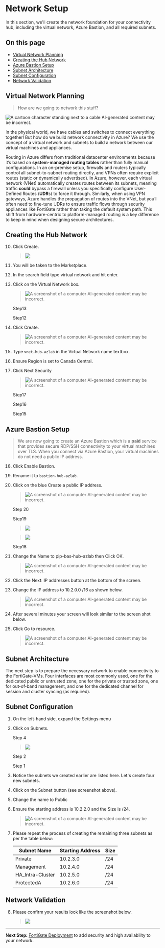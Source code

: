 # Network Setup

In this section, we'll create the network foundation for your connectivity hub, including the virtual network, Azure Bastion, and all required subnets.

## On this page
- [Virtual Network Planning](#virtual-network-planning)
- [Creating the Hub Network](#creating-the-hub-network)
- [Azure Bastion Setup](#azure-bastion-setup)
- [Subnet Architecture](#subnet-architecture)
- [Subnet Configuration](#subnet-configuration)
- [Network Validation](#network-validation)

## Virtual Network Planning

> How are we going to network this stuff?

![A cartoon character standing next to a cable AI-generated content may be incorrect.](images/image8.png)

In the physical world, we have cables and switches to connect everything together! But how do we build network connectivity in Azure? We use the concept of a virtual network and subnets to build a network between our virtual machines and appliances.

Routing in Azure differs from traditional datacenter environments because it’s based on **system-managed routing tables** rather than fully manual configurations. In an on-premise setup, firewalls and routers typically control all subnet-to-subnet routing directly, and VPNs often require explicit routes (static or dynamically advertised). In Azure, however, each virtual network (VNet) automatically creates routes between its subnets, meaning traffic **could** bypass a firewall unless you specifically configure User-Defined Routes (**UDR**s) to force it through. Similarly, when using VPN gateways, Azure handles the propagation of routes into the VNet, but you’ll often need to fine-tune UDRs to ensure traffic flows through security appliances like FortiGate rather than taking the default system path. This shift from hardware-centric to platform-managed routing is a key difference to keep in mind when designing secure architectures.

## Creating the Hub Network

10. Click Create.

    > ![](images/image7.png)

11. You will be taken to the Marketplace.

12. In the search field type virtual network and hit enter.

13. Click on the Virtual Network box.

    > ![A screenshot of a computer AI-generated content may be incorrect.](images/image9.png)

    Step13

    Step12

14. Click Create.

    > ![A screenshot of a computer AI-generated content may be incorrect.](images/image10.png)

15. Type `vnet-hub-azlab` in the Virtual Network name textbox.

16. Ensure Region is set to Canada Central.

17. Click Next Security

    > ![A screenshot of a computer AI-generated content may be incorrect.](images/image11.png)

    Step17

    Step16

    Step15

## Azure Bastion Setup

> We are now going to create an Azure Bastion which is a **paid** service that provides secure RDP/SSH connectivity to your virtual machines over TLS. When you connect via Azure Bastion, your virtual machines do not need a public IP address.

18. Click Enable Bastion.

19. Rename it to `bastion-hub-azlab`.

20. Click on the blue Create a public IP address.

    > ![A screenshot of a computer AI-generated content may be incorrect.](images/image13.png)

    Step 20

    Step19

    > ![](images/image12.emf)

    > ![](images/image12.emf)

    Step18

21. Change the Name to pip-bas-hub-azlab then Click OK.

    > ![A screenshot of a computer AI-generated content may be incorrect.](images/image14.png)

22. Click the Next: IP addresses button at the bottom of the screen.

23. Change the IP address to 10.2.0.0 /16 as shown below.

    > ![A screenshot of a computer AI-generated content may be incorrect.](images/image15.png)

24. After several minutes your screen will look similar to the screen shot below.

25. Click Go to resource.

    > ![A screenshot of a computer AI-generated content may be incorrect.](images/image16.png)

## Subnet Architecture

The next step is to prepare the necessary network to enable connectivity to the FortiGate-VMs. Four interfaces are most commonly used, one for the dedicated public or untrusted zone, one for the private or trusted zone, one for out-of-band management, and one for the dedicated channel for session and cluster syncing (as required).

## Subnet Configuration

1.  On the left-hand side, expand the Settings menu

2.  Click on Subnets.

    Step 4

    > ![](images/image17.png)

    Step 2

    Step 1

3.  Notice the subnets we created earlier are listed here. Let's create four new subnets.

4.  Click on the Subnet button (see screenshot above).

5.  Change the name to Public

6.  Ensure the starting address is 10.2.2.0 and the Size is /24.

    > ![A screenshot of a computer AI-generated content may be incorrect.](images/image18.png)

7.  Please repeat the process of creating the remaining three subnets as per the table below:

    | Subnet Name | Starting Address | Size |
    |-------------|------------------|------|
    | Private | 10.2.3.0 | /24 |
    | Management | 10.2.4.0 | /24 |
    | HA_Intra-Cluster | 10.2.5.0 | /24 |
    | ProtectedA | 10.2.6.0 | /24 |

## Network Validation

8.  Please confirm your results look like the screenshot below.

    > ![](images/image19.png)

---

**Next Step:** [FortiGate Deployment](02-fortigate-ha.md) to add security and high availability to your network.
